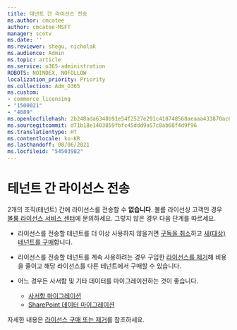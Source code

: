 ```yaml
---
title: 테넌트 간 라이선스 전송
ms.author: cmcatee
author: cmcatee-MSFT
manager: scotv
ms.date: ''
ms.reviewer: shegu, nicholak
ms.audience: Admin
ms.topic: article
ms.service: o365-administration
ROBOTS: NOINDEX, NOFOLLOW
localization_priority: Priority
ms.collection: Adm_O365
ms.custom:
- commerce_licensing
- "1500021"
- "4689"
ms.openlocfilehash: 2b248ada6348b91e54f2527e291c418748568aeaaa433870ac699fe93e7c5be9
ms.sourcegitcommit: d71b18e1403859fbfc45ddd9a57c8ab68f4d9f96
ms.translationtype: HT
ms.contentlocale: ko-KR
ms.lasthandoff: 08/06/2021
ms.locfileid: "54503982"
---
```

# <a name="transfer-licenses-between-tenants"></a>테넌트 간 라이선스 전송

2개의 조직(테넌트) 간에 라이선스를 전송할 수 **없습니다**. 볼륨 라이선싱 고객인 경우 [볼륨 라이선스 서비스 센터](https://support.microsoft.com/help/4471406/how-to-contact-the-microsoft-volume-licensing-service-center)에 문의하세요. 그렇지 않은 경우 다음 단계를 따르세요.

- 라이선스를 전송할 테넌트를 더 이상 사용하지 않을거면 [구독을 취소](https://admin.microsoft.com/Adminportal/Home?source=applauncher#/subscriptions)하고 [새(대상) 테넌트를 구매](https://www.microsoft.com/microsoft-365/business/compare-all-microsoft-365-business-products?rtc=2&activetab=tab:primaryr2)합니다.
- 라이선스를 전송할 테넌트를 계속 사용하려는 경우 구입한 [라이선스를 제거](/microsoft-365/commerce/licenses/buy-licenses#buy-or-remove-licenses-for-your-business-subscription)해 비용을 줄이고 해당 라이선스를 다른 테넌트에서 구매할 수 있습니다.
- 어느 경우든 사서함 및 기타 데이터를 마이그레이션하는 것이 좋습니다.

    - [사서함 마이그레이션](/Exchange/mailbox-migration/migrate-mailboxes-across-tenants)
    - [SharePoint 데이터 마이그레이션](https://aka.ms/modernSpoAdminCenter/CloudContentMigrations)

자세한 내용은 [라이선스 구매 또는 제거](/microsoft-365/commerce/licenses/buy-licenses)를 참조하세요.